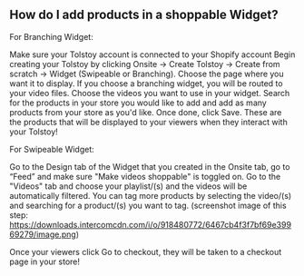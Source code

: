 ## How do I add products in a shoppable Widget?

For Branching Widget: 

Make sure your Tolstoy account is connected to your Shopify account 
Begin creating your Tolstoy by clicking Onsite -> Create Tolstoy -> Create from scratch -> Widget (Swipeable or Branching).
Choose the page where you want it to display.
If you choose a branching widget, you will be routed to your video files. Choose the videos you want to use in your widget.
Search for the products in your store you would like to add and add as many products from your store as you'd like. Once done, click Save. These are the products that will be displayed to your viewers when they interact with your Tolstoy!  

For Swipeable Widget:

Go to the Design tab of the Widget that you created in the Onsite tab, go to “Feed” and make sure "Make videos shoppable" is toggled on.
Go to the "Videos" tab and choose your playlist/(s) and the videos will be automatically filtered. You can tag more products by selecting the video/(s) and searching for a product/(s) you want to tag. (screenshot image of this step: https://downloads.intercomcdn.com/i/o/918480772/6467cb4f3f7bf69e39969279/image.png)

Once your viewers click Go to checkout, they will be taken to a checkout page in your store!
